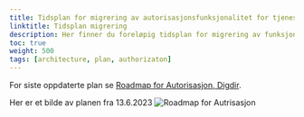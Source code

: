 ```yaml
---
title: Tidsplan for migrering av autorisasjonsfunksjonalitet for tjenester i Altinn
linktitle: Tidsplan migrering
description: Her finner du foreløpig tidsplan for migrering av funksjonalitet knyttet til autorisasjon, i hvilken rekkefølge dette skal skje og når de enkelte tjenestetypene skal være flyttet fra Altinn 2 til Altinn 3. 
toc: true
weight: 500
tags: [architecture, plan, authorizaton]
---
```


For siste oppdaterte plan se [Roadmap for Autorisasjon, Digdir](https://github.com/orgs/digdir/projects/8/views/5).

Her er et bilde av planen fra 13.6.2023
![Roadmap for Autrisasjon](/nb/authorization/migration/roadmap_130623.png "Fremdriftsplan for migrering av Altinn Autrisasjon")
